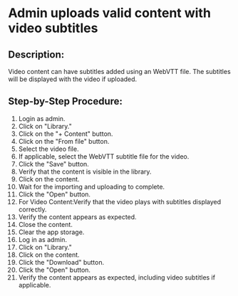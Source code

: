 # Admin uploads valid content with video subtitles

## Description:

Video content can have subtitles added using an WebVTT file. The subtitles will be displayed with the video if uploaded.

## Step-by-Step Procedure:

1. Login as admin. 
2. Click on "Library."
3. Click on the "+ Content" button. 
4. Click on the "From file" button. 
5. Select the video file.
6. If applicable, select the WebVTT subtitle file for the video. 
7. Click the "Save" button. 
8. Verify that the content is visible in the library. 
9. Click on the content. 
10. Wait for the importing and uploading to complete. 
11. Click the "Open" button. 
12. For Video Content:Verify that the video plays with subtitles displayed correctly. 
13. Verify the content appears as expected. 
14. Close the content. 
15. Clear the app storage. 
16. Log in as admin. 
17. Click on "Library."
18. Click on the content. 
19. Click the "Download" button. 
20. Click the "Open" button. 
21. Verify the content appears as expected, including video subtitles if applicable.